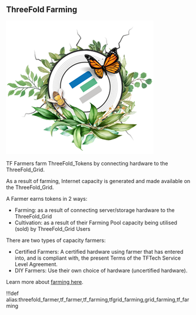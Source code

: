 ## ThreeFold Farming

![](img/whatisafarmer.png)

TF Farmers farm ThreeFold_Tokens by connecting hardware to the ThreeFold_Grid.

As a result of farming, Internet capacity is generated and made available on the ThreeFold_Grid.

A Farmer earns tokens in 2 ways:

- Farming: as a result of connecting server/storage hardware to the ThreeFold_Grid
- Cultivation: as a result of their Farming Pool capacity being utilised (sold) by ThreeFold_Grid Users

There are two types of capacity farmers:

- Certified Farmers: A certified hardware using farmer that has entered into, and is compliant with, the present Terms of the TFTech Service Level Agreement.
- DIY Farmers: Use their own choice of hardware (uncertified hardware).

Learn more about [farming here](farming_intro).

!!!def alias:threefold_farmer,tf_farmer,tf_farming,tfgrid_farming,grid_farming,tf_farming


